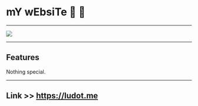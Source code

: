# mY wEbsiTe :zany_face: :zany_face: 

---

![](https://i.imgur.com/jTsY85z.png)

---

## Features
Nothing special.

---
## Link >> https://ludot.me


